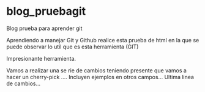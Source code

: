 # blog_pruebagit
Blog prueba para aprender git

Aprendiendo a manejar Git y Github realice esta prueba de html en la que se puede observar lo util que es esta herramienta (GIT)

Impresionante herramienta.

Vamos a realizar una se rie de cambios teniendo presente que vamos a hacer un cherry-pick ....
Incluyen ejemplos en otros campos...
Ultima linea de cambios...

